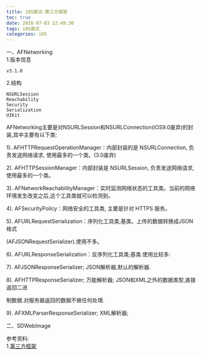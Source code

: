 ```yaml
---
title: iOS面试-第三方框架
toc: true
date: 2018-07-03 22:49:30
tags: iOS面试
categories: iOS
---
```


一、AFNetworking<br>
1.版本信息	
	
	v3.1.0
	
<!-- more -->

2.结构

	NSURLSession
	Reachability
	Security
	Serialization
	UIKit

AFNetworking主要是对NSURLSession和NSURLConnection(iOS9.0废弃)的封装,其中主要有以下类:

1). AFHTTPRequestOperationManager：内部封装的是 NSURLConnection, 负责发送网络请求, 使用最多的一个类。(3.0废弃)

2). AFHTTPSessionManager：内部封装是 NSURLSession, 负责发送网络请求,使用最多的一个类。

3). AFNetworkReachabilityManager：实时监测网络状态的工具类。当前的网络环境发生改变之后,这个工具类就可以检测到。

4). AFSecurityPolicy：网络安全的工具类, 主要是针对 HTTPS 服务。



5). AFURLRequestSerialization：序列化工具类,基类。上传的数据转换成JSON格式

(AFJSONRequestSerializer).使用不多。

6). AFURLResponseSerialization：反序列化工具类;基类.使用比较多:

7). AFJSONResponseSerializer; JSON解析器,默认的解析器.

8). AFHTTPResponseSerializer; 万能解析器; JSON和XML之外的数据类型,直接返回二进

制数据.对服务器返回的数据不做任何处理.

9). AFXMLParserResponseSerializer; XML解析器;



二、SDWebImage


参考资料:<br>
1.[第三方框架](https://zhuanlan.zhihu.com/p/33695573)